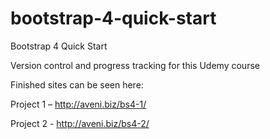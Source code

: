# bootstrap-4-quick-start

Bootstrap 4 Quick Start

Version control and progress tracking for this Udemy course

Finished sites can be seen here: 

Project 1 – http://aveni.biz/bs4-1/

Project 2 - http://aveni.biz/bs4-2/